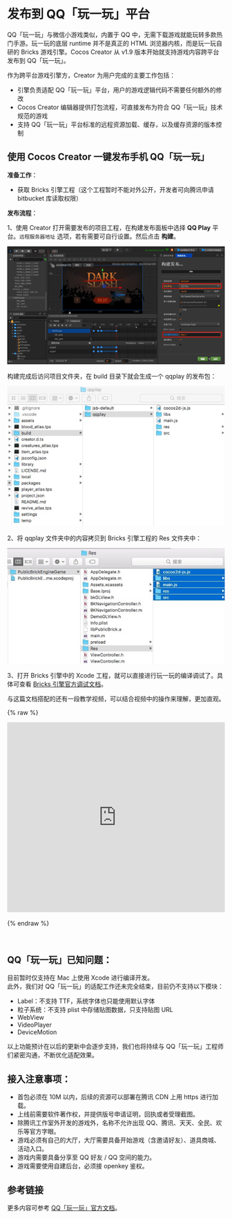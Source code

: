 # 发布到 QQ「玩一玩」平台

QQ「玩一玩」与微信小游戏类似，内置于 QQ 中，无需下载游戏就能玩转多款热门手游。玩一玩的底层 runtime 并不是真正的 HTML 浏览器内核，而是玩一玩自研的 Bricks 游戏引擎。Cocos Creator 从 v1.9 版本开始就支持游戏内容跨平台发布到 QQ「玩一玩」。
 
作为跨平台游戏引擎方，Creator 为用户完成的主要工作包括：

- 引擎负责适配 QQ「玩一玩」平台，用户的游戏逻辑代码不需要任何额外的修改
- Cocos Creator 编辑器提供打包流程，可直接发布为符合 QQ「玩一玩」技术规范的游戏
- 支持 QQ「玩一玩」平台标准的远程资源加载、缓存，以及缓存资源的版本控制

## 使用 Cocos Creator 一键发布手机 QQ「玩一玩」

**准备工作**：

- 获取 Bricks 引擎工程（这个工程暂时不能对外公开，开发者可向腾讯申请 bitbucket 库读取权限）

**发布流程**：

1、使用 Creator 打开需要发布的项目工程，在构建发布面板中选择 **QQ Play** 平台。`远程服务器地址` 选项，若有需要可自行设置。然后点击 **构建**。

![](./publish-qqplay/build.jpeg)

构建完成后访问项目文件夹，在 build 目录下就会生成一个 qqplay 的发布包：

![](./publish-qqplay/package.jpeg)

2、将 qqplay 文件夹中的内容拷贝到 Bricks 引擎工程的 Res 文件夹中：

![](./publish-qqplay/paste.jpeg)

3、打开 Bricks 引擎中的 Xcode 工程，就可以直接进行玩一玩的编译调试了。具体可查看 [Bricks 引擎官方调试文档](http://hudong.qq.com/docs/engine/debug/intro.html)。

与这篇文档搭配的还有一段教学视频，可以结合视频中的操作来理解，更加直观。

{% raw %}

<iframe frameborder="0" width="100%" height="440" src="https://v.qq.com/iframe/player.html?vid=m055288q7cl&tiny=0&auto=0" allowfullscreen></iframe>

{% endraw %}

<br>

## QQ「玩一玩」已知问题：

目前暂时仅支持在 Mac 上使用 Xcode 进行编译开发。<br>
此外，我们对 QQ「玩一玩」的适配工作还未完全结束，目前仍不支持以下模块：

- Label：不支持 TTF，系统字体也只能使用默认字体
- 粒子系统：不支持 plist 中存储贴图数据，只支持贴图 URL
- WebView
- VideoPlayer
- DeviceMotion

以上功能预计在以后的更新中会逐步支持，我们也将持续与 QQ「玩一玩」工程师们紧密沟通，不断优化适配效果。

## 接入注意事项：

- 首包必须在 10M 以内，后续的资源可以部署在腾讯 CDN 上用 https 进行加载。
- 上线前需要软件著作权，并提供版号申请证明，回执或者受理截图。
- 除腾讯工作室外开发的游戏外，名称不允许出现 QQ、腾讯、天天、全民、欢乐等官方字眼。
- 游戏必须有自己的大厅，大厅需要具备开始游戏（含邀请好友）、道具商城、活动入口。
- 游戏内需要具备分享至 QQ 好友 / QQ 空间的能力。
- 游戏需要使用自建后台，必须接 openkey 鉴权。

## 参考链接

更多内容可参考 [QQ「玩一玩」官方文档](https://hudong.qq.com/docs/access/)。
